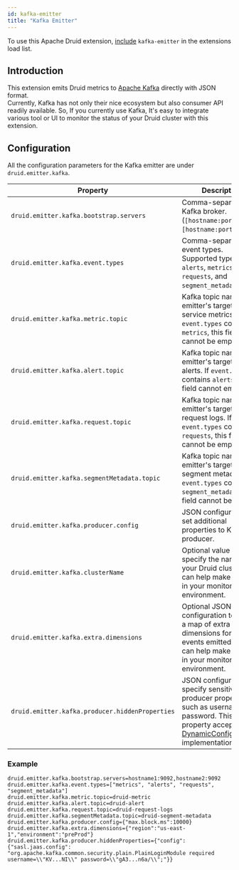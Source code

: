 ```yaml
---
id: kafka-emitter
title: "Kafka Emitter"
---
```


<!--
  ~ Licensed to the Apache Software Foundation (ASF) under one
  ~ or more contributor license agreements.  See the NOTICE file
  ~ distributed with this work for additional information
  ~ regarding copyright ownership.  The ASF licenses this file
  ~ to you under the Apache License, Version 2.0 (the
  ~ "License"); you may not use this file except in compliance
  ~ with the License.  You may obtain a copy of the License at
  ~
  ~   http://www.apache.org/licenses/LICENSE-2.0
  ~
  ~ Unless required by applicable law or agreed to in writing,
  ~ software distributed under the License is distributed on an
  ~ "AS IS" BASIS, WITHOUT WARRANTIES OR CONDITIONS OF ANY
  ~ KIND, either express or implied.  See the License for the
  ~ specific language governing permissions and limitations
  ~ under the License.
  -->


To use this Apache Druid extension, [include](../../configuration/extensions.md#loading-extensions) `kafka-emitter` in the extensions load list.

## Introduction

This extension emits Druid metrics to [Apache Kafka](https://kafka.apache.org) directly with JSON format.<br />
Currently, Kafka has not only their nice ecosystem but also consumer API readily available.
So, If you currently use Kafka, It's easy to integrate various tool or UI
to monitor the status of your Druid cluster with this extension.

## Configuration

All the configuration parameters for the Kafka emitter are under `druid.emitter.kafka`.

| Property                                           | Description                                                                                                                               | Required | Default               |
|----------------------------------------------------|-------------------------------------------------------------------------------------------------------------------------------------------|-----------|-----------------------|
| `druid.emitter.kafka.bootstrap.servers`            | Comma-separated Kafka broker. (`[hostname:port],[hostname:port]...`)                                                                      | yes       | none                  |
| `druid.emitter.kafka.event.types`                  | Comma-separated event types. <br/>Supported types are `alerts`, `metrics`, `requests`, and `segment_metadata`.                            | no        | `["metrics", "alerts"]` |
| `druid.emitter.kafka.metric.topic`                 | Kafka topic name for emitter's target to emit service metrics. If `event.types` contains `metrics`, this field cannot be empty.           | no        | none                  |
| `druid.emitter.kafka.alert.topic`                  | Kafka topic name for emitter's target to emit alerts. If `event.types` contains `alerts`, this field cannot empty.                        | no        | none                  |
| `druid.emitter.kafka.request.topic`                | Kafka topic name for emitter's target to emit request logs. If `event.types` contains `requests`, this field cannot be empty.             | no        | none                  |
| `druid.emitter.kafka.segmentMetadata.topic`        | Kafka topic name for emitter's target to emit segment metadata. If `event.types` contains `segment_metadata`, this field cannot be empty. | no        | none                  |
| `druid.emitter.kafka.producer.config`              | JSON configuration to set additional properties to Kafka producer.                                                                        | no        | none                  |
| `druid.emitter.kafka.clusterName`                  | Optional value to specify the name of your Druid cluster. It can help make groups in your monitoring environment.                         | no        | none                  |
| `druid.emitter.kafka.extra.dimensions` | Optional JSON configuration to specify a map of extra string dimensions for the events emitted. These can help make groups in your monitoring environment. | no | none |
| `druid.emitter.kafka.producer.hiddenProperties`    | JSON configuration to specify sensitive Kafka producer properties such as username and password.  This property accepts a [DynamicConfigProvider](../../operations/dynamic-config-provider.md) implementation. | no | none |

### Example

```
druid.emitter.kafka.bootstrap.servers=hostname1:9092,hostname2:9092
druid.emitter.kafka.event.types=["metrics", "alerts", "requests", "segment_metadata"]
druid.emitter.kafka.metric.topic=druid-metric
druid.emitter.kafka.alert.topic=druid-alert
druid.emitter.kafka.request.topic=druid-request-logs
druid.emitter.kafka.segmentMetadata.topic=druid-segment-metadata 
druid.emitter.kafka.producer.config={"max.block.ms":10000}
druid.emitter.kafka.extra.dimensions={"region":"us-east-1","environment":"preProd"}
druid.emitter.kafka.producer.hiddenProperties={"config":{"sasl.jaas.config": "org.apache.kafka.common.security.plain.PlainLoginModule required username=\\"KV...NI\\" password=\\"gA3...n6a/\\";"}}
```

